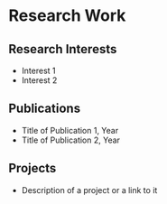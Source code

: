 # Research Work

## Research Interests
- Interest 1
- Interest 2

## Publications
- Title of Publication 1, Year
- Title of Publication 2, Year

## Projects
- Description of a project or a link to it
